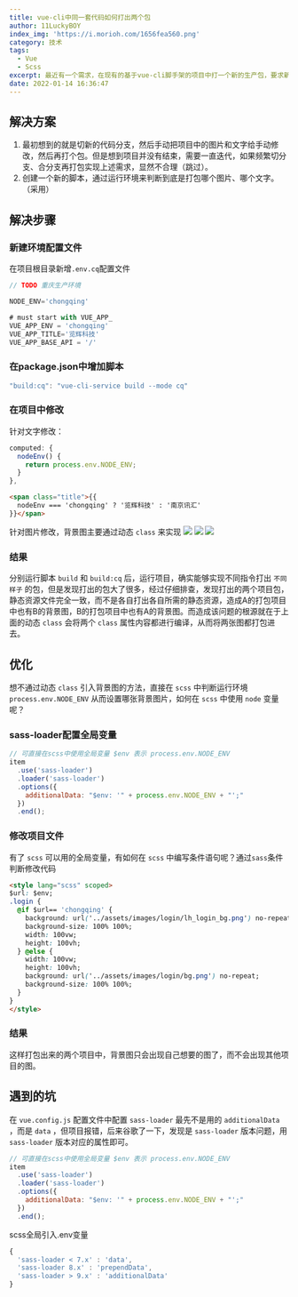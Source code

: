 ```yaml
---
title: vue-cli中同一套代码如何打出两个包
author: 11LuckyBOY
index_img: 'https://i.morioh.com/1656fea560.png'
category: 技术
tags:
  - Vue
  - Scss
excerpt: 最近有一个需求，在现有的基于vue-cli脚手架的项目中打一个新的生产包，要求新的生产包除了项目的登录背景图、logo和公司名字不同，其他和原包全部要相同，该如何做？
date: 2022-01-14 16:36:47
---
```


## 解决方案
1. 最初想到的就是切新的代码分支，然后手动把项目中的图片和文字给手动修改，然后再打个包。但是想到项目并没有结束，需要一直迭代，如果频繁切分支、合分支再打包实现上述需求，显然不合理（跳过）。
2. 创建一个新的脚本，通过运行环境来判断到底是打包哪个图片、哪个文字。（采用）

## 解决步骤
### 新建环境配置文件
在项目根目录新增`.env.cq`配置文件
```js
// TODO 重庆生产环境

NODE_ENV='chongqing'

# must start with VUE_APP_
VUE_APP_ENV = 'chongqing'
VUE_APP_TITLE='览辉科技'
VUE_APP_BASE_API = '/'
```

### 在package.json中增加脚本
```js
"build:cq": "vue-cli-service build --mode cq"
```

### 在项目中修改
针对文字修改：
```js
computed: {
  nodeEnv() {
    return process.env.NODE_ENV;
  }
},
```
```html
<span class="title">{{
  nodeEnv === 'chongqing' ? '览辉科技' : '南京讯汇'
}}</span>
```

针对图片修改，背景图主要通过动态 `class` 来实现
![](scss-1.jpg)
![](scss-2.jpg)
![](scss-3.jpg)

### 结果
分别运行脚本 `build` 和 `build:cq` 后，运行项目，确实能够实现不同指令打出 `不同样子` 的包，但是发现打出的包大了很多，经过仔细排查，发现打出的两个项目包，静态资源文件完全一致，而不是各自打出各自所需的静态资源，造成A的打包项目中也有B的背景图，B的打包项目中也有A的背景图。而造成该问题的根源就在于上面的动态 `class` 会将两个 `class` 属性内容都进行编译，从而将两张图都打包进去。

## 优化
想不通过动态 `class` 引入背景图的方法，直接在 `scss` 中判断运行环境 `process.env.NODE_ENV` 从而设置哪张背景图片，如何在 `scss` 中使用 `node` 变量呢？

### sass-loader配置全局变量
```js
// 可直接在scss中使用全局变量 $env 表示 process.env.NODE_ENV
item
  .use('sass-loader')
  .loader('sass-loader')
  .options({
    additionalData: "$env: '" + process.env.NODE_ENV + "';"
  })
  .end();
```

### 修改项目文件
有了 `scss` 可以用的全局变量，有如何在 `scss` 中编写条件语句呢？通过`sass`条件判断修改代码
```html
<style lang="scss" scoped>
$url: $env;
.login {
  @if $url== 'chongqing' {
    background: url('../assets/images/login/lh_login_bg.png') no-repeat;
    background-size: 100% 100%;
    width: 100vw;
    height: 100vh;
  } @else {
    width: 100vw;
    height: 100vh;
    background: url('../assets/images/login/bg.png') no-repeat;
    background-size: 100% 100%;
  }
}
</style>
```

### 结果
这样打包出来的两个项目中，背景图只会出现自己想要的图了，而不会出现其他项目的图。

## 遇到的坑
在 `vue.config.js` 配置文件中配置 `sass-loader` 最先不是用的 `additionalData` ，而是 `data` ，但项目报错，后来谷歌了一下，发现是 `sass-loader` 版本问题，用 `sass-loader` 版本对应的属性即可。
```js
// 可直接在scss中使用全局变量 $env 表示 process.env.NODE_ENV
item
  .use('sass-loader')
  .loader('sass-loader')
  .options({
    additionalData: "$env: '" + process.env.NODE_ENV + "';"
  })
  .end();
```
scss全局引入.env变量
```js
{
  'sass-loader < 7.x' : 'data',
  'sass-loader 8.x' : 'prependData',
  'sass-loader > 9.x' : 'additionalData'
}
```